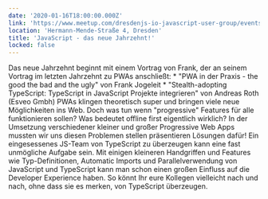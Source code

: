 ```yaml
---
date: '2020-01-16T18:00:00.000Z'
link: 'https://www.meetup.com/dresdenjs-io-javascript-user-group/events/267017421'
location: 'Hermann-Mende-Straße 4, Dresden'
title: 'JavaScript - das neue Jahrzehnt!'
locked: false
---
```

Das neue Jahrzehnt beginnt mit einem Vortrag von Frank, der an seinem Vortrag im letzten Jahrzehnt zu PWAs anschließt: * "PWA in der Praxis - the good the bad and the ugly" von Frank Jogeleit * "Stealth-adopting TypeScript: TypeScript in JavaScript Projekte integrieren" von Andreas Roth (Esveo Gmbh) PWAs klingen theoretisch super und bringen viele neue Möglichkeiten ins Web. Doch was tun wenn "progressive" Features für alle funktionieren sollen? Was bedeutet offline first eigentlich wirklich? In der Umsetzung verschiedener kleiner und großer Progressive Web Apps mussten wir uns diesen Problemen stellen präsentieren Lösungen dafür! Ein eingesessenes JS-Team von TypeScript zu überzeugen kann eine fast unmögliche Aufgabe sein. Mit einigen kleineren Handgriffen und Features wie Typ-Definitionen, Automatic Imports und Parallelverwendung von JavaScript und TypeScript kann man schon einen großen Einfluss auf die Developer Experience haben. So könnt Ihr eure Kollegen vielleicht nach und nach, ohne dass sie es merken, von TypeScript überzeugen.
